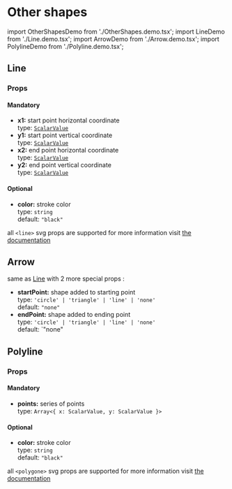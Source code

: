 # Other shapes

import OtherShapesDemo from './OtherShapes.demo.tsx';
import LineDemo from './Line.demo.tsx';
import ArrowDemo from './Arrow.demo.tsx';
import PolylineDemo from './Polyline.demo.tsx';

<OtherShapesDemo/>

## Line

<LineDemo/>

### Props

#### Mandatory

- **x1:** start point horizontal coordinate<br />
  type: [`ScalarValue`](./000_intro.md)<br/>
- **y1:** start point vertical coordinate<br />
  type: [`ScalarValue`](./000_intro.md)<br/>
- **x2:** end point horizontal coordinate<br />
  type: [`ScalarValue`](./000_intro.md)<br/>
- **y2:** end point vertical coordinate<br />
  type: [`ScalarValue`](./000_intro.md)<br/>

#### Optional

- **color:** stroke color<br />
  type: `string`<br/>
  default: `"black"`

all `<line>` svg props are supported for more information visit [the documentation](https://developer.mozilla.org/en-US/docs/Web/SVG/Element/line)

## Arrow

<ArrowDemo/>

same as [Line](./300_otherShapes.md#line) with 2 more special props :

- **startPoint:** shape added to starting point<br />
  type: `'circle' | 'triangle' | 'line' | 'none'`<br/>
  default: `"none"`
- **endPoint:** shape added to ending point<br />
  type: `'circle' | 'triangle' | 'line' | 'none'`<br/>
  default: `"none"

## Polyline

<PolylineDemo/>

### Props

#### Mandatory

- **points:** series of points<br />
  type: `Array<{ x: ScalarValue, y: ScalarValue }>`<br/>

#### Optional

- **color:** stroke color<br />
  type: `string`<br/>
  default: `"black"`

all `<polygone>` svg props are supported for more information visit [the documentation](https://developer.mozilla.org/en-US/docs/Web/SVG/Element/polygone)
